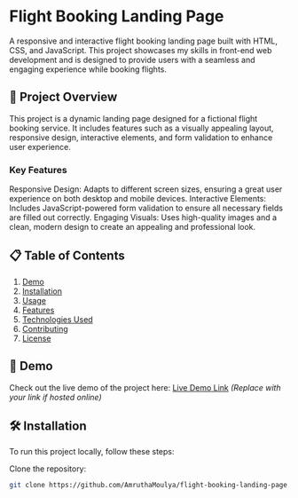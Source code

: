 # Flight Booking Landing Page

A responsive and interactive flight booking landing page built with HTML, CSS, and JavaScript. This project showcases my skills in front-end web development and is designed to provide users with a seamless and engaging experience while booking flights.

## 🚀 Project Overview

This project is a dynamic landing page designed for a fictional flight booking service. It includes features such as a visually appealing layout, responsive design, interactive elements, and form validation to enhance user experience.

### Key Features

Responsive Design: Adapts to different screen sizes, ensuring a great user experience on both desktop and mobile devices.
Interactive Elements: Includes JavaScript-powered form validation to ensure all necessary fields are filled out correctly.
Engaging Visuals: Uses high-quality images and a clean, modern design to create an appealing and professional look.

## 📋 Table of Contents

1. [Demo](#demo)
2. [Installation](#installation)
3. [Usage](#usage)
4. [Features](#features)
5. [Technologies Used](#technologies-used)
6. [Contributing](#contributing)
7. [License](#license)

## 🎥 Demo

Check out the live demo of the project here: [Live Demo Link](#) *(Replace with your link if hosted online)*

## 🛠️ Installation

To run this project locally, follow these steps:

Clone the repository:
   ```bash
   git clone https://github.com/AmruthaMoulya/flight-booking-landing-page.git
